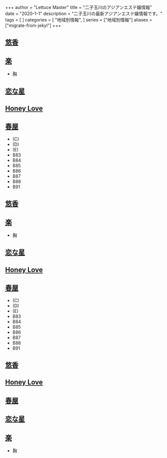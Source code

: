 +++
author = "Lettuce Master"
title = "二子玉川のアジアンエステ嬢情報"
date = "2020-1-1"
description = "二子玉川の最新アジアンエステ嬢情報です。"
tags = [
]
categories = [
    "地域別情報",
]
series = ["地域別情報"]
aliases = ["migrate-from-jekyl"]
+++

## [悠香](http://tennshinonamida.xyz/)
## [楽](http://rk.hccg.work/)
- 胸
## [恋な星](http://koihoshi.agomaj.com/)
## [Honey Love](http://chishituyop.xyz/)
## [春屋](https://haruya.xyz.mn/)
- (C)
- (D)
- (E)
- B83
- B84
- B85
- B86
- B87
- B88
- B91
## [悠香](http://tennshinonamida.xyz/)
## [楽](http://rk.hccg.work/)
- 胸
## [恋な星](http://koihoshi.agomaj.com/)
## [Honey Love](http://chishituyop.xyz/)
## [春屋](https://haruya.xyz.mn/)
- (C)
- (D)
- (E)
- B83
- B84
- B85
- B86
- B87
- B88
- B91
## [悠香](http://tennshinonamida.xyz/)
## [Honey Love](http://chishituyop.xyz/)
## [春屋](https://haruya.xyz.mn/)
## [恋な星](http://koihoshi.agomaj.com/)
## [楽](http://rk.hccg.work/)
- 胸
